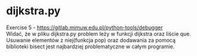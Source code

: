 # dijkstra.py
Exercise 5 - https://gitlab.mimuw.edu.pl/python-tools/debugger <br />
Widać, że w pliku dijkstra.py problem leży w funkcji dijkstra oraz liście que. <br />
Usuwanie elementów z niej(funkcja pop) oraz dodawania za pomocą biblioteki bisect jest najbardziej problematyczne w całym programie.  
